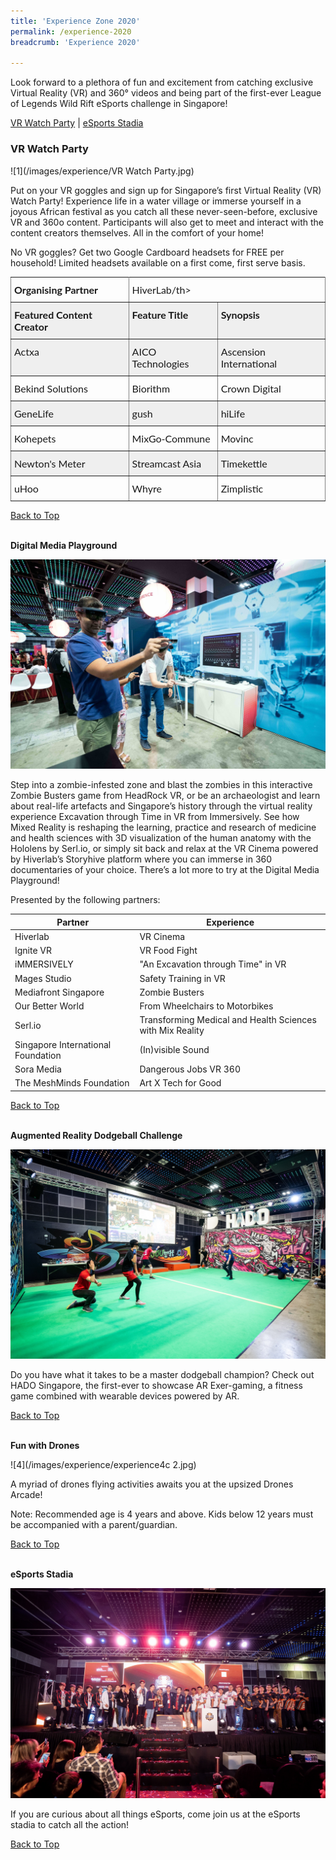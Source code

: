 ```yaml
---
title: 'Experience Zone 2020'
permalink: /experience-2020
breadcrumb: 'Experience 2020'

---
```


Look forward to a plethora of fun and excitement from catching exclusive Virtual Reality (VR) and 360&#176; videos and being part of the first-ever League of Legends Wild Rift eSports challenge in Singapore! 

<a name="top"></a>
[VR Watch Party](#1) | [eSports Stadia](#2) 

<a name="1"></a>
### **VR Watch Party**<br>

![1](/images/experience/VR Watch Party.jpg)

Put on your VR goggles and sign up for Singapore’s first Virtual Reality (VR) Watch Party! Experience life in a water village or immerse yourself in a joyous African festival as you catch all these never-seen-before, exclusive VR and 360o content. Participants will also get to meet and interact with the content creators themselves. All in the comfort of your home!<br> 

No VR goggles? Get two Google Cardboard headsets for FREE per household! Limited headsets available on a first come, first serve basis.


<style type="text/css">
.tg  {border-collapse:collapse;border-spacing:0;}
.tg td{font-family:Lato;font-size:16px;padding:10px 5px;border-style:solid;border-width:1px;overflow:hidden;word-break:normal;border-color:black;}
.tg th{font-family:Lato;font-size:16px;font-weight:normal;padding:10px 5px;border-style:solid;border-width:1px;overflow:hidden;word-break:normal;border-color:black;}
.tg .tg-0pky{border-color:inherit;text-align:left;vertical-align:top}
.tg .tg-y698{background-color:#efefef;border-color:inherit;text-align:left;vertical-align:top}
</style>
<table class="tg">
  <tr>
    <th class="tg-0pky" colspan="1"><b>Organising Partner</b></th><th class="tg-0pky" colspan="2">HiverLab/th>
  </tr>
  <tr>
    <td class="tg-y698"><b>Featured Content Creator</b></td>
    <td class="tg-y698"><b>Feature Title</b></td>
    <td class="tg-y698"><b>Synopsis</b></td>
  </tr>
  <tr>
    <td class="tg-y698">Actxa</td>
    <td class="tg-y698">AICO Technologies</td>
    <td class="tg-y698">Ascension International</td>
  </tr>
  <tr>
    <td class="tg-0pky">Bekind Solutions</td>
    <td class="tg-0pky">Biorithm</td>
    <td class="tg-0pky">Crown Digital</td>
  </tr>
  <tr>
    <td class="tg-y698">GeneLife</td>
    <td class="tg-y698">gush</td>
    <td class="tg-y698">hiLife</td>
  </tr>
  <tr>
    <td class="tg-0pky">Kohepets</td>
    <td class="tg-0pky">MixGo-Commune</td>
    <td class="tg-0pky">Movinc</td>
  </tr>
  <tr>
    <td class="tg-y698">Newton's Meter</td>
    <td class="tg-y698">Streamcast Asia</td>
    <td class="tg-y698">Timekettle</td>
  </tr>
  <tr>
    <td class="tg-0pky">uHoo</td>
    <td class="tg-0pky">Whyre</td>
    <td class="tg-0pky">Zimplistic</td>
  </tr>
</table>


[Back to Top](#top)

<a name="2"></a><br>
**Digital Media Playground**<br>

![2](/images/experience/experience2b.jpg)

Step into a zombie-infested zone and blast the zombies in this interactive Zombie Busters game from HeadRock VR, or be an archaeologist and learn about real-life artefacts and Singapore’s history through the virtual reality experience Excavation through Time in VR from Immersively. See how Mixed Reality is reshaping the learning, practice and research of medicine and health sciences with 3D visualization of the human anatomy with the Hololens by Serl.io, or simply sit back and relax at the VR Cinema powered by Hiverlab’s Storyhive platform where you can immerse in 360 documentaries of your choice. There’s a lot more to try at the Digital Media Playground!

Presented by the following partners:<br>

| Partner | Experience |
| --- | --- |
| Hiverlab | VR Cinema |
| Ignite VR | VR Food Fight |
| iMMERSIVELY | "An Excavation through Time" in VR |
| Mages Studio | Safety Training in VR |
| Mediafront Singapore | Zombie Busters |
| Our Better World | From Wheelchairs to Motorbikes |
| Serl.io | Transforming Medical and Health Sciences with Mix Reality |
| Singapore International Foundation | (In)visible Sound |
| Sora Media | Dangerous Jobs VR 360 |
| The MeshMinds Foundation | Art X Tech for Good |

[Back to Top](#top)

<a name="3"></a><br>
**Augmented Reality Dodgeball Challenge**<br>

![3](/images/experience/AR_dodgeball2.jpg)

Do you have what it takes to be a master dodgeball champion? Check out HADO Singapore, the first-ever to showcase AR Exer-gaming, a fitness game combined with wearable devices powered by AR.

[Back to Top](#top)

<a name="4"></a><br>
**Fun with Drones**<br>

![4](/images/experience/experience4c 2.jpg)

A myriad of drones flying activities awaits you at the upsized Drones Arcade!

Note: Recommended age is 4 years and above. Kids below 12 years must be accompanied with a parent/guardian.

[Back to Top](#top)

<a name="5"></a><br>
**eSports Stadia**<br>

![5](/images/experience/experience5b.jpg)

If you are curious about all things eSports, come join us at the eSports stadia to catch all the action!

[Back to Top](#top)
